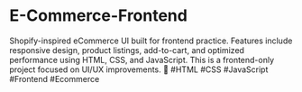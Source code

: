 # E-Commerce-Frontend
Shopify-inspired eCommerce UI built for frontend practice. Features include responsive design, product listings, add-to-cart, and optimized performance using HTML, CSS, and JavaScript. This is a frontend-only project focused on UI/UX improvements. 🚀  #HTML #CSS #JavaScript #Frontend #Ecommerce
